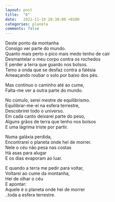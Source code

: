 ```yaml
---
layout: post
title:  "6"
date:   2021-11-10 20:30:00 +0100
categories: planeta
comments: false
---
```

Deste ponto da montanha  
Consigo ver parte do mundo.  
Quanto mais perto o pico mais medo tenho de cair  
Desmantelar o meu corpo contra os rochedos  
E perder a terra que guardo nos bolsos.  
Temo a onda que se desfaz contra a falésia  
Ameaçando roubar o solo por baixo dos pés.  

Mas continuo o caminho até ao cume,  
Falta-me ver a outra parte do mundo.  

No cúmulo,  serei mestre de equilibrismo.  
Equilibrar-me-ei na esfera terrestre,  
Descobrirei todo o universo.  
Em cada canto deixarei parte do peso,  
Alguns grãos de terra que tenho nos bolsos  
E uma lágrima triste por partir.  

Numa galáxia perdida,  
Encontrarei o planeta onde hei de morrer.  
Nele o céu não pesa nas costas  
Há asas para alugar  
E os dias evaporam ao luar.  

E quando a terra me pedir para voltar,  
Voltarei ao cume da montanha,  
Hei de olhar o céu  
E apontar:  
Aquele é o planeta onde hei de morrer  
..toda a esfera terrestre.  
